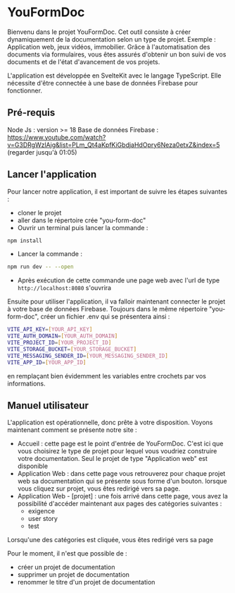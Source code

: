 # YouFormDoc

Bienvenu dans le projet YouFormDoc. Cet outil consiste à créer dynamiquement de la documentation selon un type de projet. Exemple : Application web, jeux vidéos, immobilier. Grâce à l'automatisation des documents via formulaires, vous êtes assurés d'obtenir un bon suivi de vos documents et de l'état d'avancement de vos projets.

L'application est développée en SvelteKit avec le langage TypeScript. Elle nécessite d'être connectée à une base de données Firebase pour fonctionner.

## Pré-requis

Node Js : version >= 18
Base de données Firebase : https://www.youtube.com/watch?v=G3DRgWzlAjg&list=PLm_Qt4aKpfKiGbdjaHdOpry6Neza0etxZ&index=5 (regarder jusqu'à 01:05)

## Lancer l'application

Pour lancer notre application, il est important de suivre les étapes suivantes : 

- cloner le projet
- aller dans le répertoire crée "you-form-doc"
- Ouvrir un terminal puis lancer la commande :
```bash
npm install
```
- Lancer la commande :
```bash
npm run dev -- --open
```
- Après exécution de cette commande une page web avec l'url de type ```http://localhost:8080``` s'ouvrira

Ensuite pour utiliser l'application, il va falloir maintenant connecter le projet à votre base de données Firebase. Toujours dans le même répertoire "you-form-doc", créer un fichier .env qui se présentera ainsi :
```bash
VITE_API_KEY=[YOUR_API_KEY]
VITE_AUTH_DOMAIN=[YOUR_AUTH_DOMAIN]
VITE_PROJECT_ID=[YOUR_PROJECT_ID]
VITE_STORAGE_BUCKET=[YOUR_STORAGE_BUCKET]
VITE_MESSAGING_SENDER_ID=[YOUR_MESSAGING_SENDER_ID]
VITE_APP_ID=[YOUR_APP_ID]
```
en remplaçant bien évidemment les variables entre crochets par vos informations.

## Manuel utilisateur

L'application est opérationnelle, donc prête à votre disposition. Voyons maintenant comment se présente notre site :

  - Accueil : cette page est le point d'entrée de YouFormDoc. C'est ici que vous choisirez le type de projet pour lequel vous voudriez construire votre documentation. Seul le projet de type "Application web" est disponible
  - Application Web : dans cette page vous retrouverez pour chaque projet web sa documentation qui se présente sous forme d'un bouton. lorsque vous cliquez sur projet, vous êtes redirigé vers sa page.
  - Application Web - [projet] : une fois arrivé dans cette page, vous avez la possibilité d'accéder maintenant aux pages des catégories suivantes :
      - exigence
      - user story
      - test
        
Lorsqu'une des catégories est cliquée, vous êtes redirigé vers sa page

Pour le moment, il n'est que possible de :

  - créer un projet de documentation
  - supprimer un projet de documentation
  - renommer le titre d'un projet de documentation

